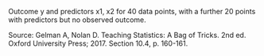 
Outcome y and predictors x1, x2 for 40 data points, with a further 20 points
with predictors but no observed outcome.

Source: Gelman A, Nolan D. Teaching Statistics: A Bag of Tricks. 2nd ed. Oxford
University Press; 2017. Section 10.4, p. 160-161.

